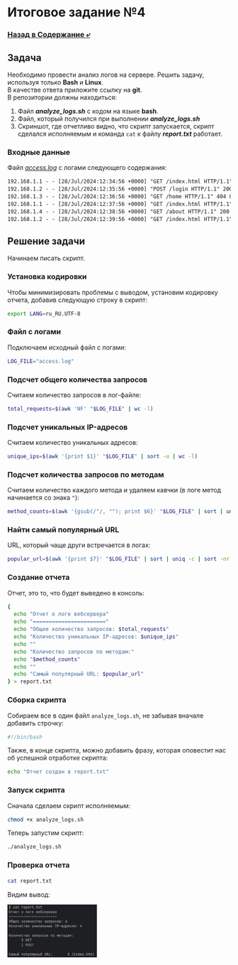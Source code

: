 # Итоговое задание №4

### [Назад в Содержание ⤶](/README.md)

## Задача
Необходимо провести анализ логов на сервере. Решить задачу, используя только **Bash** и **Linux**.  
В качестве ответа приложите ссылку на **git**.  
В репозитории должны находиться:
1. Файл ***analyze_logs.sh*** с кодом на языке **bash**.  
2. Файл, который получился при выполнении ***analyze_logs.sh***  
3. Cкриншот, где отчетливо видно, что скрипт запускается, скрипт сделался исполняемым и команда `cat` к файлу 
***report.txt*** работает.  

### Входные данные
Файл *[access.log](task_4/access.log)* с логами следующего содержания:

```txt
192.168.1.1 - - [28/Jul/2024:12:34:56 +0000] "GET /index.html HTTP/1.1" 200 1234
192.168.1.2 - - [28/Jul/2024:12:35:56 +0000] "POST /login HTTP/1.1" 200 567
192.168.1.3 - - [28/Jul/2024:12:36:56 +0000] "GET /home HTTP/1.1" 404 890
192.168.1.1 - - [28/Jul/2024:12:37:56 +0000] "GET /index.html HTTP/1.1" 200 1234
192.168.1.4 - - [28/Jul/2024:12:38:56 +0000] "GET /about HTTP/1.1" 200 432
192.168.1.2 - - [28/Jul/2024:12:39:56 +0000] "GET /index.html HTTP/1.1" 200 1234
```

## Решение задачи
Начинаем писать скрипт.

### Установка кодировки
Чтобы минимизировать проблемы с выводом, установим кодировку отчета, добавив следующую строку в скрипт:

```bash
export LANG=ru_RU.UTF-8
```

### Файл с логами
Подключаем исходный файл с логами:

```bash
LOG_FILE="access.log"
```

### Подсчет общего количества запросов
Считаем количество запросов в лог-файле:

```bash
total_requests=$(awk 'NF' "$LOG_FILE" | wc -l)
```

### Подсчет уникальных IP-адресов
Считаем количество уникальных адресов:

```bash
unique_ips=$(awk '{print $1}' "$LOG_FILE" | sort -u | wc -l)
```

### Подсчет количества запросов по методам
Считаем количество каждого метода и удаляем кавчки (в логе метод начинается со знака `"`):

```bash
method_counts=$(awk '{gsub(/"/, ""); print $6}' "$LOG_FILE" | sort | uniq -c)
```

### Найти самый популярный URL
URL, который чаще други встречается в логах:

```bash
popular_url=$(awk '{print $7}' "$LOG_FILE" | sort | uniq -c | sort -nr | head -n 1)
```

### Создание отчета
Отчет, это то, что будет выведено в консоль:

```bash
{
  echo "Отчет о логе вебсервера"
  echo "======================="
  echo "Общее количество запросов: $total_requests"
  echo "Количество уникальных IP-адресов: $unique_ips"
  echo ""
  echo "Количество запросов по методам:"
  echo "$method_counts"
  echo ""
  echo "Самый популярный URL: $popular_url"
} > report.txt
```

### Сборка скрипта
Собираем все в один файл `analyze_logs.sh`, не забывая вначале добавить строчку:

```bash
#!/bin/bash
```

Также, в конце скрипта, можно добавить фразу, которая оповестит нас об успешной отработке скрипта:

```bash
echo "Отчет создан в report.txt"
```

### Запуск скрипта
Сначала сделаем скрипт исполняемым:

```bash
chmod +x analyze_logs.sh
```

Теперь запустим скрипт:

```bash
./analyze_logs.sh
```

### Проверка отчета

```bash
cat report.txt
```

Видим вывод:

<img src="/img/task_4.png" width="40%">
